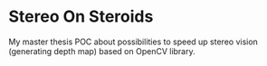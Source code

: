 # Stereo On Steroids
My master thesis POC about possibilities to speed up stereo vision (generating depth map) based on OpenCV library.